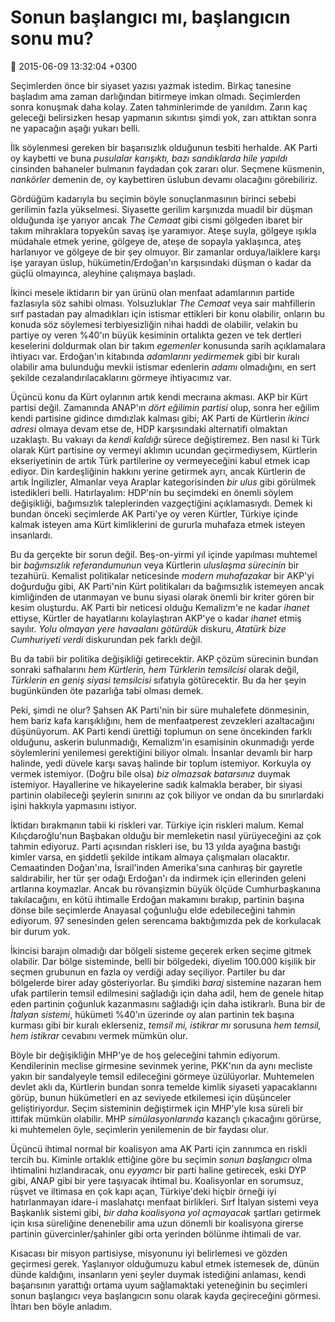 Sonun başlangıcı mı, başlangıcın sonu mu?
=========================================

:date: 2015-06-09 13:32:04 +0300

Seçimlerden önce bir siyaset yazısı yazmak istedim. Birkaç tanesine
başladım ama zaman darlığından bitirmeye imkan olmadı. Seçimlerden
sonra konuşmak daha kolay. Zaten tahminlerimde de yanıldım. Zarın kaç
geleceği belirsizken hesap yapmanın sıkıntısı şimdi yok, zarı attıktan
sonra ne yapacağın aşağı yukarı belli.

İlk söylenmesi gereken bir başarısızlık olduğunun tesbiti herhalde. AK
Parti oy kaybetti ve buna *pusulalar karışıktı, bazı sandıklarda hile
yapıldı* cinsinden bahaneler bulmanın faydadan çok zararı
olur. Seçmene küsmenin, *nankörler* demenin de, oy kaybettiren üslubun
devamı olacağını görebiliriz.

Gördüğüm kadarıyla bu seçimin böyle sonuçlanmasının birinci sebebi
gerilimin fazla yükselmesi. Siyasette gerilim karşınızda muadil bir
düşman olduğunda işe yarıyor ancak *The Cemaat* gibi cismi gölgeden
ibaret bir takım mihraklara topyekûn savaş işe yaramıyor. Ateşe suyla,
gölgeye ışıkla müdahale etmek yerine, gölgeye de, ateşe de sopayla
yaklaşınca, ateş harlanıyor ve gölgeye de bir şey olmuyor. Bir
zamanlar orduya/laiklere karşı işe yarayan üslup, hükümetin/Erdoğan'ın
karşısındaki düşman o kadar da güçlü olmayınca, aleyhine çalışmaya
başladı.

İkinci mesele iktidarın bir yan ürünü olan menfaat adamlarının partide
fazlasıyla söz sahibi olması. Yolsuzluklar *The Cemaat* veya sair
mahfillerin sırf pastadan pay almadıkları için istismar ettikleri bir
konu olabilir, onların bu konuda söz söylemesi terbiyesizliğin nihai
haddi de olabilir, velakin bu partiye oy veren %40'ın büyük kesiminin
ortalıkta gezen ve tek dertleri keselerini doldurmak olan bir takım
*egemenler* konusunda sarih açıklamalara ihtiyacı var. Erdoğan'ın
kitabında *adamlarını yedirmemek* gibi bir kuralı olabilir ama
bulunduğu mevkii istismar edenlerin *adamı* olmadığını, en sert
şekilde cezalandırılacaklarını görmeye ihtiyacımız var. 

Üçüncü konu da Kürt oylarının artık kendi mecraına akması. AKP
bir Kürt partisi değil. Zamanında ANAP'ın *dört eğilimin partisi*
olup, sonra her eğilim kendi partisine gidince dımdızlak kalması gibi;
AK Parti de Kürtlerin *ikinci adresi* olmaya devam etse de, HDP
karşısındaki alternatifi olmaktan uzaklaştı. Bu vakıayı da *kendi
kaldığı* sürece değiştiremez. Ben nasıl ki Türk olarak Kürt partisine
oy vermeyi aklımın ucundan geçirmediysem, Kürtlerin ekseriyetinin de
artık Türk partilerine oy vermeyeceğini kabul etmek icap ediyor. Din
kardeşliğinin hakkını yerine getirmek ayrı, ancak Kürtlerin de artık
İngilizler, Almanlar veya Araplar kategorisinden *bir ulus* gibi
görülmek istedikleri belli. Hatırlayalım: HDP'nin bu seçimdeki en
önemli söylem değişikliği, bağımsızlık taleplerinden vazgeçtiğini
açıklamasıydı. Demek ki bundan önceki seçimlerde AK Parti'ye oy veren
Kürtler, Türkiye içinde kalmak isteyen ama Kürt kimliklerini de
gururla muhafaza etmek isteyen insanlardı.

Bu da gerçekte bir sorun değil. Beş-on-yirmi yıl içinde yapılması
muhtemel bir *bağımsızlık referandumunun* veya Kürtlerin *uluslaşma
sürecinin* bir tezahürü. Kemalist politikalar neticesinde *modern
muhafazakar* bir AKP'yi doğurduğu gibi, AK Parti'nin Kürt politikaları
da bağımsızlık istemeyen ancak kimliğinden de utanmayan ve bunu siyasi
olarak önemli bir kriter gören bir kesim oluşturdu. AK Parti bir
neticesi olduğu Kemalizm'e ne kadar *ihanet* ettiyse, Kürtler de
hayatlarını kolaylaştıran AKP'ye o kadar *ihanet* etmiş sayılır. *Yolu
olmayan yere havaalanı götürdük* diskuru, *Atatürk bize Cumhuriyeti
verdi* diskurundan pek farklı değil. 

Bu da tabii bir politika değişikliği getirecektir. AKP çözüm sürecinin
bundan sonraki safhalarını *hem Kürtlerin, hem Türklerin temsilcisi*
olarak değil, *Türklerin en geniş siyasi temsilcisi* sıfatıyla
götürecektir. Bu da her şeyin bugünkünden öte pazarlığa tabi olması
demek.

Peki, şimdi ne olur? Şahsen AK Parti'nin bir süre muhalefete
dönmesinin, hem bariz kafa karışıklığını, hem de menfaatperest
zevzekleri azaltacağını düşünüyorum. AK Parti kendi ürettiği toplumun
on sene öncekinden farklı olduğunu, askerin bulunmadığı, Kemalizm'in
esamisinin okunmadığı yerde söylemlerini yenilemesi gerektiğini
biliyor olmalı. İnsanlar devamlı bir harp halinde, yedi düvele karşı
savaş halinde bir toplum istemiyor. Korkuyla oy vermek
istemiyor. (Doğru bile olsa) *biz olmazsak batarsınız* duymak
istemiyor. Hayallerine ve hikayelerine sadık kalmakla beraber, bir
siyasi partinin olabileceği şeylerin sınırını az çok biliyor ve ondan
da bu sınırlardaki işini hakkıyla yapmasını istiyor.

İktidarı bırakmanın tabii ki riskleri var. Türkiye için riskleri
malum. Kemal Kılıçdaroğlu'nun Başbakan olduğu bir memleketin nasıl
yürüyeceğini az çok tahmin ediyoruz. Parti açısından riskleri ise, bu
13 yılda ayağına bastığı kimler varsa, en şiddetli şekilde intikam
almaya çalışmaları olacaktır. Cemaatinden Doğan'ına, İsrail'inden
Amerika'sına canhıraş bir gayretle saldırabilir, her tür şer odağı
Erdoğan'ı da indirmek için ellerinden geleni artlarına
koymazlar. Ancak bu rövanşizmin büyük ölçüde Cumhurbaşkanına
takılacağını, en kötü ihtimalle Erdoğan makamını bırakıp, partinin
başına dönse bile seçimlerde Anayasal çoğunluğu elde edebileceğini
tahmin ediyorum. 97 senesinden gelen serencama baktığımızda pek de
korkulacak bir durum yok.

İkincisi barajın olmadığı dar bölgeli sisteme geçerek erken seçime
gitmek olabilir. Dar bölge sisteminde, belli bir bölgedeki, diyelim
100.000 kişilik bir seçmen grubunun en fazla oy verdiği aday
seçiliyor. Partiler bu dar bölgelerde birer aday gösteriyorlar. Bu
şimdiki *baraj* sistemine nazaran hem ufak partilerin temsil
edilmesini sağladığı için daha adil, hem de genele hitap eden partinin
çoğunluk kazanmasını sağladığı için daha istikrarlı. Buna bir de
*İtalyan sistemi*, hükümeti %40'ın üzerinde oy alan partinin tek
başına kurması gibi bir kuralı eklerseniz, *temsil mi, istikrar mı*
sorusuna *hem temsil, hem istikrar* cevabını vermek mümkün olur. 

Böyle bir değişikliğin MHP'ye de hoş geleceğini tahmin
ediyorum. Kendilerinin meclise girmesine sevinmek yerine, PKK'nın da
aynı mecliste yakın bir sandalyeyle temsil edileceğini görmeye
üzülüyorlar. Muhtemelen devlet aklı da, Kürtlerin bundan sonra temelde
kimlik siyaseti yapacaklarını görüp, bunun hükümetleri en az seviyede
etkilemesi için düşünceler geliştiriyordur. Seçim sisteminin
değiştirmek için MHP'yle kısa süreli bir ittifak mümkün olabilir. MHP
*simülasyonlarında* kazançlı çıkacağını görürse, ki muhtemelen öyle,
seçimlerin yenilemenin de bir faydası olur.

Üçüncü ihtimal normal bir koalisyon ama AK Parti için zannımca en
riskli tercih bu. Kiminle ortaklık ettiğine göre bu seçimin *sonun
başlangıcı* olma ihtimalini hızlandıracak, onu *eyyamcı* bir parti
haline getirecek, eski DYP gibi, ANAP gibi bir yere taşıyacak ihtimal
bu. Koalisyonlar en sorumsuz, rüşvet ve iltimasa en çok kapı açan,
Türkiye'deki hiçbir örneği iyi hatırlanmayan idare-i maslahatçı
menfaat birlikleri. Sırf İtalyan sistemi veya Başkanlık sistemi gibi,
*bir daha koalisyona yol açmayacak* şartları getirmek için kısa
süreliğine denenebilir ama uzun dönemli bir koalisyona girerse
partinin güvercinler/şahinler gibi orta yerinden bölünme ihtimali de
var.

Kısacası bir misyon partisiyse, misyonunu iyi belirlemesi ve gözden
geçirmesi gerek. Yaşlanıyor olduğumuzu kabul etmek istemesek de, dünün
dünde kaldığını, insanların yeni şeyler duymak istediğini anlaması,
kendi başarısının yarattığı ortama uyum sağlamaktaki yeteneğinin bu
seçimleri sonun başlangıcı veya başlangıcın sonu olarak kayda
geçireceğini görmesi. İhtarı ben böyle anladım.
